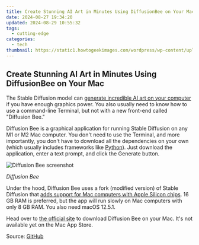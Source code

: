 ```yaml
---
title: Create Stunning AI Art in Minutes Using DiffusionBee on Your Mac
date: 2024-08-27 19:34:20
updated: 2024-08-29 10:55:32
tags:
  - cutting-edge
categories:
  - tech
thumbnail: https://static1.howtogeekimages.com/wordpress/wp-content/uploads/2022/08/2022-M2-Apple-MacBook-Air-sitting-on-a-desk.jpg
---
```


## Create Stunning AI Art in Minutes Using DiffusionBee on Your Mac

The Stable Diffusion model can [generate incredible AI art on your computer](https://unlock-android.techidaily.com/7-ways-to-unlock-a-locked-xiaomi-redmi-k70-phone-by-drfone-android/) if you have enough graphics power. You also usually need to know how to use a command-line Terminal, but not with a new front-end called "Diffusion Bee."

 Diffusion Bee is a graphical application for running Stable Diffusion on any M1 or M2 Mac computer. You don't need to use the Terminal, and more importantly, you don't have to download all the dependencies on your own (which usually includes frameworks like [Python](https://youtube-data.techidaily.com/024-approved-conveniently-connect-with-others-via-your-playlist/)). Just download the application, enter a text prompt, and click the Generate button.

![Diffusion Bee screenshot](https://static1.howtogeekimages.com/wordpress/wp-content/uploads/2022/09/sc-Large.jpeg) 

_Diffusion Bee_

 Under the hood, Diffusion Bee uses a fork (modified version) of Stable Diffusion that [adds support for Mac computers with Apple Silicon chips](https://github.com/bfirsh/stable-diffusion/tree/apple-silicon-mps-support). 16 GB RAM is preferred, but the app will run slowly on Mac computers with only 8 GB RAM. You also need macOS 12.5.1.

 Head over to [the official site](https://diffusionbee.com/) to download Diffusion Bee on your Mac. It's not available yet on the Mac App Store.

 Source: [GitHub](https://github.com/divamgupta/diffusionbee-stable-diffusion-ui)

<ins class="adsbygoogle"
     style="display:block"
     data-ad-format="autorelaxed"
     data-ad-client="ca-pub-7571918770474297"
     data-ad-slot="1223367746"></ins>



<ins class="adsbygoogle"
     style="display:block"
     data-ad-client="ca-pub-7571918770474297"
     data-ad-slot="8358498916"
     data-ad-format="auto"
     data-full-width-responsive="true"></ins>
